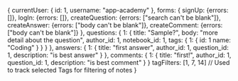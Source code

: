 {
  currentUser: {
    id: 1,
    username: "app-academy"
  },
  forms: {
    signUp: {errors: []},
    logIn: {errors: []},
    createQuestion: {errors: ["search can't be blank"]},
    createAnswer: {errors: ["body can't be blank"]},
    createComment: {errors: ["body can't be blank"]}
  },
  questions: {
    1: {
      title: "Sample?",
      body: "more detail about the question",
      author_id: 1,
      notebook_id: 1,
      tags: {
        1: {
          id: 1
          name: "Coding"
        }
      }
    }
  },
  answers: {
    1: {
      title: "first answer",
      author_id: 1,
      question_id: 1,
      description: "is best answer"
    }
  },
  comments: {
    1: {
      title: "first!",
      author_id: 1,
      question_id: 1,
      description: "is best comment"
    }
  }
  tagFilters: [1, 7, 14] // Used to track selected Tags for filtering of notes
}
